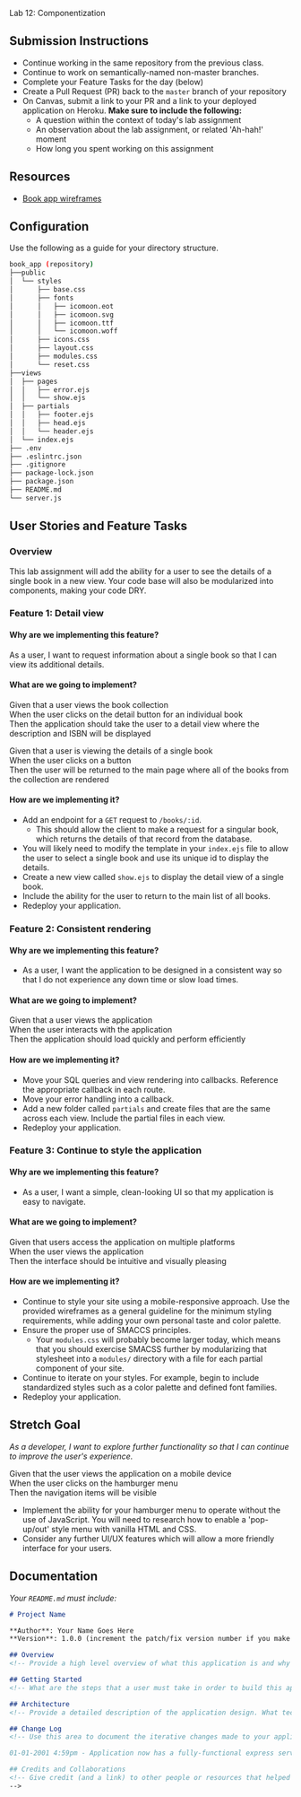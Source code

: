 Lab 12: Componentization

## Submission Instructions

- Continue working in the same repository from the previous class.
- Continue to work on semantically-named non-master branches.
- Complete your Feature Tasks for the day (below)
- Create a Pull Request (PR) back to the `master` branch of your repository
- On Canvas, submit a link to your PR and a link to your deployed application on Heroku. **Make sure to include the following:**
  - A question within the context of today's lab assignment
  - An observation about the lab assignment, or related 'Ah-hah!' moment
  - How long you spent working on this assignment

## Resources

- [Book app wireframes](./wireframes)

## Configuration

Use the following as a guide for your directory structure.

```sh
book_app (repository)
├──public
│  └── styles
│      ├── base.css
│      ├── fonts
│      │   ├── icomoon.eot
│      │   ├── icomoon.svg
│      │   ├── icomoon.ttf
│      │   └── icomoon.woff
│      ├── icons.css
│      ├── layout.css
│      ├── modules.css
│      └── reset.css
├──views
│  ├── pages
│  │   ├── error.ejs
│  │   └── show.ejs
│  ├── partials
│  │   ├── footer.ejs
│  │   ├── head.ejs
│  │   └── header.ejs
│  └── index.ejs
├── .env
├── .eslintrc.json
├── .gitignore
├── package-lock.json
├── package.json
├── README.md
└── server.js
```

## User Stories and Feature Tasks

### Overview

This lab assignment will add the ability for a user to see the details of a single book in a new view. Your code base will also be modularized into components, making your code DRY.

### Feature 1: Detail view

#### Why are we implementing this feature?

As a user, I want to request information about a single book so that I can view its additional details.

#### What are we going to implement?

Given that a user views the book collection  
When the user clicks on the detail button for an individual book  
Then the application should take the user to a detail view where the description and ISBN will be displayed  

Given that a user is viewing the details of a single book  
When the user clicks on a button  
Then the user will be returned to the main page where all of the books from the collection are rendered  

#### How are we implementing it?

- Add an endpoint for a `GET` request to `/books/:id`.
  - This should allow the client to make a request for a singular book, which returns the details of that record from the database. 
- You will likely need to modify the template in your `index.ejs` file to allow the user to select a single book and use its unique id to display the details.
- Create a new view called `show.ejs` to display the detail view of a single book.
- Include the ability for the user to return to the main list of all books.
- Redeploy your application.

### Feature 2: Consistent rendering

#### Why are we implementing this feature?

- As a user, I want the application to be designed in a consistent way so that I do not experience any down time or slow load times.

#### What are we going to implement?

Given that a user views the application  
When the user interacts with the application    
Then the application should load quickly and perform efficiently

#### How are we implementing it?

- Move your SQL queries and view rendering into callbacks. Reference the appropriate callback in each route.
- Move your error handling into a callback.
- Add a new folder called `partials` and create files that are the same across each view. Include the partial files in each view.
- Redeploy your application.

### Feature 3: Continue to style the application

#### Why are we implementing this feature?

- As a user, I want a simple, clean-looking UI so that my application is easy to navigate.

#### What are we going to implement?

Given that users access the application on multiple platforms  
When the user views the application  
Then the interface should be intuitive and visually pleasing  

#### How are we implementing it?

- Continue to style your site using a mobile-responsive approach. Use the provided wireframes as a general guideline for the minimum styling requirements, while adding your own personal taste and color palette.
- Ensure the proper use of SMACCS principles.
  - Your `modules.css` will probably become larger today, which means that you should exercise SMACSS further by modularizing that stylesheet into a `modules/` directory with a file for each partial component of your site.
- Continue to iterate on your styles. For example, begin to include standardized styles such as a color palette and defined font families.
- Redeploy your application.

## Stretch Goal

*As a developer, I want to explore further functionality so that I can continue to improve the user's experience.*

Given that the user views the application on a mobile device  
When the user clicks on the hamburger menu  
Then the navigation items will be visible  

- Implement the ability for your hamburger menu to operate without the use of JavaScript. You will need to research how to enable a 'pop-up/out' style menu with vanilla HTML and CSS.
- Consider any further UI/UX features which will allow a more friendly interface for your users.

## Documentation

_Your `README.md` must include:_

```md
# Project Name

**Author**: Your Name Goes Here
**Version**: 1.0.0 (increment the patch/fix version number if you make more commits past your first submission)

## Overview
<!-- Provide a high level overview of what this application is and why you are building it, beyond the fact that it's an assignment for a Code Fellows 301 class. (i.e. What's your problem domain?) -->

## Getting Started
<!-- What are the steps that a user must take in order to build this app on their own machine and get it running? -->

## Architecture
<!-- Provide a detailed description of the application design. What technologies (languages, libraries, etc) you're using, and any other relevant design information. -->

## Change Log
<!-- Use this area to document the iterative changes made to your application as each feature is successfully implemented. Use time stamps. Here's an examples:

01-01-2001 4:59pm - Application now has a fully-functional express server, with GET and POST routes for the book resource.

## Credits and Collaborations
<!-- Give credit (and a link) to other people or resources that helped you build this application. -->
-->
```

